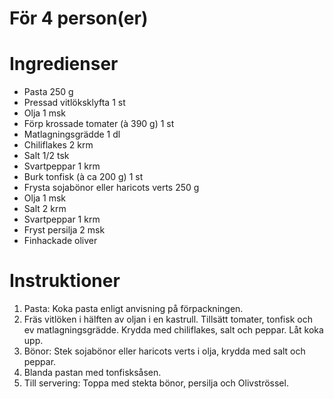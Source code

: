 # För 4 person(er)
# Ingredienser
- Pasta 250 g
- Pressad vitlöksklyfta 1 st
- Olja 1 msk
- Förp krossade tomater (à 390 g) 1 st
- Matlagningsgrädde 1 dl
- Chiliflakes 2 krm
- Salt 1/2 tsk
- Svartpeppar 1 krm
- Burk tonfisk (à ca 200 g) 1 st
- Frysta sojabönor eller haricots verts 250 g
- Olja 1 msk
- Salt 2 krm
- Svartpeppar 1 krm
- Fryst persilja 2 msk
- Finhackade oliver
# Instruktioner
1. Pasta: Koka pasta enligt anvisning på förpackningen.
2. Fräs vitlöken i hälften av oljan i en kastrull. Tillsätt tomater, tonfisk och ev matlagningsgrädde. Krydda med chiliflakes, salt och peppar. Låt koka upp.
3. Bönor: Stek sojabönor eller haricots verts i olja, krydda med salt och peppar.
4. Blanda pastan med tonfisksåsen.
5. Till servering: Toppa med stekta bönor, persilja och Olivströssel.